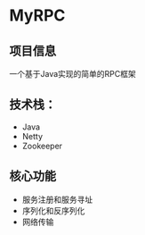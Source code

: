 # MyRPC

## 项目信息
一个基于Java实现的简单的RPC框架

## 技术栈：
* Java
* Netty
* Zookeeper

## 核心功能
* 服务注册和服务寻址
* 序列化和反序列化
* 网络传输